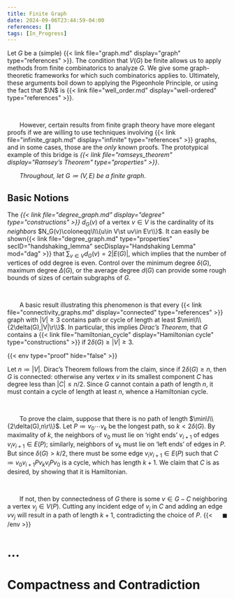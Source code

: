 ```yaml
---
title: Finite Graph
date: 2024-09-06T23:44:59-04:00
references: []
tags: [In_Progress]
---
```


Let $G$ be a (simple) {{< link file="graph.md" display="graph" type="references" >}}. The condition that $V(G)$ be finite allows us to apply methods from finite combinatorics to analyze $G$. We give some graph-theoretic frameworks for which such combinatorics applies to. Ultimately, these arguments boil down to applying the Pigeonhole Principle, or using the fact that $\N$ is {{< link file="well_order.md" display="well-ordered" type="references" >}}.

<br>

&emsp;&emsp;However, certain results from finite graph theory have more elegant proofs if we are willing to use techniques involving {{< link file="infinite_graph.md" display="infinite" type="references" >}} graphs, and in some cases, those are the *only* known proofs. The prototypical example of this bridge is *{{< link file="ramseys_theorem" display="Ramsey’s Theorem" type="properties" >}}*.

<div class="space"></div>

&emsp;&emsp;*Throughout, let $G\coloneqq(V,E)$ be a finite graph*.

## Basic Notions

The *{{< link file="degree_graph.md" display="degree" type="constructions" >}}* $d_G(v)$ of a vertex $v\in V$ is the cardinality of its *neighbors* $N_G(v)\coloneqq\l\\{u\in V\st uv\in E\r\\}$. It can easily be shown{{< link file="degree_graph.md" type="properties" secID="handshaking_lemma" secDisplay="Handshaking Lemma" mod="dag" >}} that $\sum_{v\in V}d_G(v)=2|E(G)|$, which implies that the number of vertices of odd degree is even. Control over the minimum degree $\delta(G)$, maximum degree $\Delta(G)$, or the average degree $d(G)$ can provide some rough bounds of sizes of certain subgraphs of $G$.

<br>

&emsp;&emsp;A basic result illustrating this phenomenon is that every {{< link file="connectivity_graphs.md" display="connected" type="references" >}} graph with $|V|\geq3$ contains path or cycle of length at least $\min\l\\{2\delta(G),|V|\r\\}$. In particular, this implies *Dirac’s Theorem*, that $G$ contains a {{< link file="hamiltonian_cycle" display="Hamiltonian cycle" type="constructions" >}} if $2\delta(G)\geq|V|\geq3$.

<div class="space"></div>

{{< env type="proof" hide="false" >}}

Let $n\coloneqq|V|$. Dirac’s Theorem follows from the claim, since if $2\delta(G)\geq n$, then $G$ is connected: otherwise any vertex $v$ in its smallest component $C$ has degree less than $|C|\leq n/2$. Since $G$ cannot contain a path of length $n$, it must contain a cycle of length at least $n$, whence a Hamiltonian cycle.

<br>

&emsp;&emsp;To prove the claim, suppose that there is no path of length $\min\l\\{2\delta(G),n\r\\}$. Let $P\coloneqq v_0\cdots v_k$ be the longest path, so $k<2\delta(G)$. By maximality of $k$, the neighbors of $v_0$ must lie on ‘right ends’ $v_{i+1}$ of edges $v_iv_{i+1}\in E(P)$; similarly, neighbors of $v_k$ must lie on ‘left ends’ of edges in $P$. But since $\delta(G)>k/2$, there must be some edge $v_iv_{i+1}\in E(P)$ such that $C\coloneqq v_0v_{i+1}Pv_kv_iPv_0$ is a cycle, which has length $k+1$. We claim that $C$ is as desired, by showing that it is Hamiltonian.

<br>

&emsp;&emsp;If not, then by connectedness of $G$ there is some $v\in G-C$ neighboring a vertex $v_j\in V(P)$. Cutting any incident edge of $v_j$ in $C$
and adding an edge $vv_j$ will result in a path of length $k+1$, contradicting the choice of $P$.<span style="float:right;">$\blacksquare$</span>
{{< /env >}}

# ...

# Compactness and Contradiction
